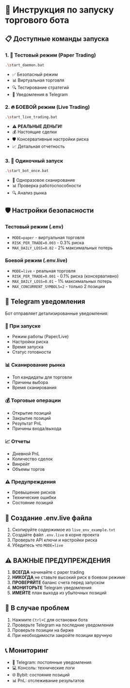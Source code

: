 # 🤖 Инструкция по запуску торгового бота

## 📋 Доступные команды запуска

### 1. 🧪 **Тестовый режим (Paper Trading)**
```bash
.\start_daemon.bat
```
- ✅ Безопасный режим
- 📊 Виртуальная торговля
- 🔍 Тестирование стратегий
- 📱 Уведомления в Telegram

### 2. 🔥 **БОЕВОЙ режим (Live Trading)**
```bash
.\start_live_trading.bat
```
- ⚠️ **РЕАЛЬНЫЕ ДЕНЬГИ!**
- 💰 Настоящие сделки
- 🛡️ Консервативные настройки риска
- 📈 Детальная отчетность

### 3. 🔄 **Одиночный запуск**
```bash
.\start_bot_once.bat
```
- 🎯 Одноразовое сканирование
- 📊 Проверка работоспособности
- 🔍 Анализ рынка

## 🛡️ Настройки безопасности

### Тестовый режим (.env)
- `MODE=paper` - виртуальная торговля
- `RISK_PER_TRADE=0.003` - 0.3% риска
- `MAX_DAILY_LOSS=0.02` - 2% максимальных потерь

### Боевой режим (.env.live)
- `MODE=live` - реальная торговля
- `RISK_PER_TRADE=0.001` - 0.1% риска (консервативно)
- `MAX_DAILY_LOSS=0.01` - 1% максимальных потерь
- `MAX_CONCURRENT_SYMBOLS=2` - только 2 позиции

## 📱 Telegram уведомления

Бот отправляет детализированные уведомления:

### 🚀 При запуске
- Режим работы (Paper/Live)
- Настройки риска
- Время запуска
- Статус готовности

### 📊 Сканирование рынка
- Топ кандидаты для торговли
- Причины выбора
- Время сканирования

### 💰 Торговые операции
- Открытие позиций
- Закрытие позиций
- Результат PnL
- Причины входа/выхода

### 📈 Отчеты
- Дневной PnL
- Количество сделок
- Винрейт
- Объемы торгов

### ⚠️ Предупреждения
- Превышение рисков
- Технические ошибки
- Состояние позиций

## 🔧 Создание .env.live файла

1. Скопируйте содержимое из `live_env_example.txt`
2. Создайте файл `.env.live` в корне проекта
3. Проверьте API ключи и настройки риска
4. Убедитесь что `MODE=live`

## ⚠️ ВАЖНЫЕ ПРЕДУПРЕЖДЕНИЯ

1. **ВСЕГДА** начинайте с paper trading
2. **НИКОГДА** не ставьте высокий риск в боевом режиме
3. **ПРОВЕРЯЙТЕ** баланс счета перед запуском
4. **МОНИТОРЬТЕ** Telegram уведомления
5. **ИМЕЙТЕ** план выхода из убыточных позиций

## 🚨 В случае проблем

1. Нажмите `Ctrl+C` для остановки бота
2. Проверьте Telegram на последние уведомления
3. Проверьте позиции на бирже
4. При необходимости закройте позиции вручную

## 📞 Мониторинг

- 📱 Telegram: постоянные уведомления
- 💻 Консоль: технические логи
- 🌐 Bybit: состояние позиций
- 📊 PnL: отслеживание результатов



